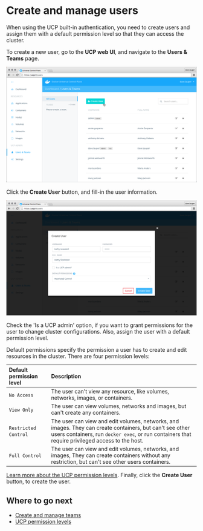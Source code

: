 <!--[metadata]>
+++
title = "Create and manage users"
description = "Learn how to create and manage users in your Docker Universal Control Plane cluster."
keywords = ["authorize, authentication, users, teams, UCP, Docker"]
[menu.main]
parent="mn_ucp_user_management"
identifier="ucp_create_manage_users"
weight=10
+++
<![end-metadata]-->

# Create and manage users

When using the UCP built-in authentication, you need to create users and
assign them with a default permission level so that they can access the
cluster.

To create a new user, go to the **UCP web UI**, and navigate to the
**Users & Teams** page.

![](../images/create-users-1.png)

Click the **Create User** button, and fill-in the user information.

![](../images/create-users-2.png)

Check the 'Is a UCP admin' option, if you want to grant permissions for the
user to change cluster configurations. Also, assign the user with a default
permission level.

Default permissions specify the permission a user has to create and edit
resources in the cluster. There are four permission levels:

| Default permission level | Description                                                                                                                                                                                                  |
|:-------------------------|:-------------------------------------------------------------------------------------------------------------------------------------------------------------------------------------------------------------|
| `No Access`              | The user can't view any resource, like volumes, networks, images, or containers.                                                                                                                             |
| `View Only`              | The user can view volumes, networks and images, but can't create any containers.                                                                                                                             |
| `Restricted Control`     | The user can view and edit volumes, networks, and images. They can create containers, but can't see other users containers, run `docker exec`, or run containers that require privileged access to the host. |
| `Full Control`           | The user can view and edit volumes, networks, and images, They can create containers without any restriction, but can't see other users containers.                                                          |

[Learn more about the UCP permission levels](permission-levels.md). Finally,
click the **Create User** button, to create the user.

## Where to go next

* [Create and manage teams](create-and-manage-teams.md)
* [UCP permission levels](permission-levels.md)
